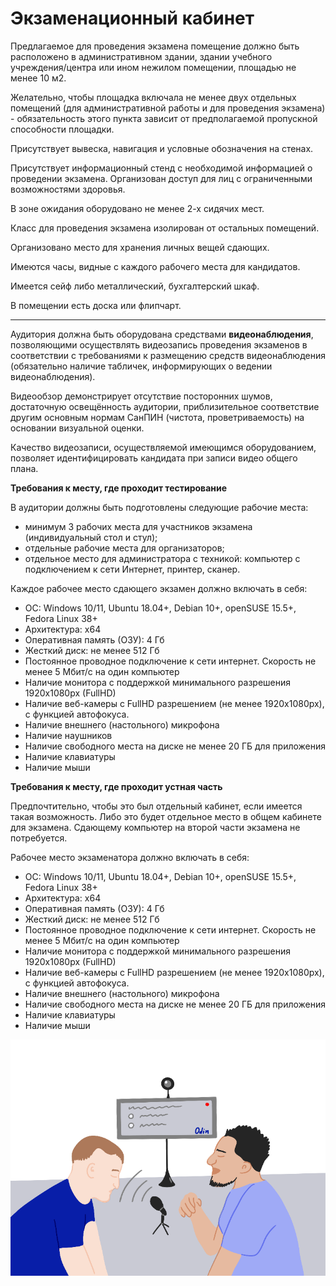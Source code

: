 # Экзаменационный кабинет

Предлагаемое для проведения экзамена помещение должно быть расположено в административном здании, здании учебного учреждения/центра или ином нежилом помещении, площадью не менее 10 м2.

Желательно, чтобы площадка включала не менее двух отдельных помещений (для административной работы и для проведения экзамена) - обязательность этого пункта зависит от предполагаемой пропускной способности площадки.

Присутствует вывеска, навигация и условные обозначения на стенах.

Присутствует информационный стенд с необходимой информацией о проведении экзамена. Организован доступ для лиц с ограниченными возможностями здоровья.

В зоне ожидания оборудовано не менее 2-х сидячих мест.

Класс для проведения экзамена изолирован от остальных помещений.

Организовано место для хранения личных вещей сдающих.

Имеются часы, видные с каждого рабочего места для кандидатов.

Имеется сейф либо металлический, бухгалтерский шкаф.

В помещении есть доска или флипчарт.

***

Аудитория должна быть оборудована средствами **видеонаблюдения**, позволяющими осуществлять видеозапись проведения экзаменов в соответствии с требованиями к размещению средств видеонаблюдения (обязательно наличие табличек, информирующих о ведении видеонаблюдения).

Видеообзор демонстрирует отсутствие посторонних шумов, достаточную освещённость аудитории, приблизительное соответствие другим основным нормам СанПИН (чистота, проветриваемость) на основании визуальной оценки.

Качество видеозаписи, осуществляемой имеющимся оборудованием, позволяет идентифицировать кандидата при записи видео общего плана.

**Требования к месту, где проходит тестирование**

В аудитории должны быть подготовлены следующие рабочие места:

* минимум 3 рабочих места для участников экзамена (индивидуальный стол и стул);
* отдельные рабочие места для организаторов;
* отдельное место для администратора с техникой: компьютер с подключением к сети Интернет, принтер, сканер.

Каждое рабочее место сдающего экзамен должно включать в себя:

* ОС: Windows 10/11, Ubuntu 18.04+, Debian 10+, openSUSE 15.5+, Fedora Linux 38+
* Архитектура: x64
* Оперативная память (ОЗУ): 4 Гб
* Жесткий диск: не менее 512 Гб
* Постоянное проводное подключение к сети интернет. Скорость не менее 5 Мбит/с на один компьютер
* Наличие монитора с поддержкой минимального разрешения 1920х1080px (FullHD)
* Наличие веб-камеры с FullHD разрешением (не менее 1920x1080px), с функцией автофокуса.
* Наличие внешнего (настольного) микрофона
* Наличие наушников
* Наличие свободного места на диске не менее 20 ГБ для приложения
* Наличие клавиатуры
* Наличие мыши

**Требования к месту, где проходит устная часть**

Предпочтительно, чтобы это был отдельный кабинет, если имеется такая возможность. Либо это будет отдельное место в общем кабинете для экзамена. Сдающему компьютер на второй части экзамена не потребуется.

Рабочее место экзаменатора должно включать в себя:

* ОС: Windows 10/11, Ubuntu 18.04+, Debian 10+, openSUSE 15.5+, Fedora Linux 38+
* Архитектура: x64
* Оперативная память (ОЗУ): 4 Гб
* Жесткий диск: не менее 512 Гб
* Постоянное проводное подключение к сети интернет. Скорость не менее 5 Мбит/с на один компьютер
* Наличие монитора с поддержкой минимального разрешения 1920х1080px (FullHD)
* Наличие веб-камеры с FullHD разрешением (не менее 1920x1080px), с функцией автофокуса.
* Наличие внешнего (настольного) микрофона
* Наличие свободного места на диске не менее 20 ГБ для приложения
* Наличие клавиатуры
* Наличие мыши

![](<../.gitbook/assets/image (272).png> "Пример приёма устной части")
